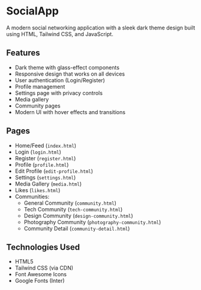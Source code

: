 # SocialApp

A modern social networking application with a sleek dark theme design built using HTML, Tailwind CSS, and JavaScript.

## Features

- Dark theme with glass-effect components
- Responsive design that works on all devices
- User authentication (Login/Register)
- Profile management
- Settings page with privacy controls
- Media gallery
- Community pages
- Modern UI with hover effects and transitions

## Pages

- Home/Feed (`index.html`)
- Login (`login.html`)
- Register (`register.html`)
- Profile (`profile.html`)
- Edit Profile (`edit-profile.html`)
- Settings (`settings.html`)
- Media Gallery (`media.html`)
- Likes (`likes.html`)
- Communities:
  - General Community (`community.html`)
  - Tech Community (`tech-community.html`)
  - Design Community (`design-community.html`)
  - Photography Community (`photography-community.html`)
  - Community Detail (`community-detail.html`)

## Technologies Used

- HTML5
- Tailwind CSS (via CDN)
- Font Awesome Icons
- Google Fonts (Inter)
